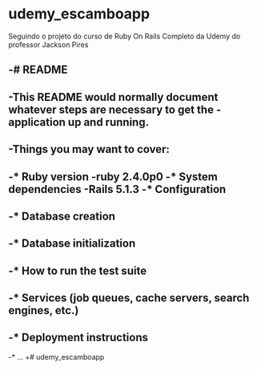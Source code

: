 # udemy_escamboapp
Seguindo o projeto do curso de Ruby On Rails Completo da Udemy do professor Jackson Pires

-# README
-
-This README would normally document whatever steps are necessary to get the
-application up and running.
-
-Things you may want to cover:
-
-* Ruby version
-ruby 2.4.0p0
-* System dependencies
-Rails 5.1.3
-* Configuration
-
-* Database creation
-
-* Database initialization
-
-* How to run the test suite
-
-* Services (job queues, cache servers, search engines, etc.)
-
-* Deployment instructions
-
-* ...
+# udemy_escamboapp
